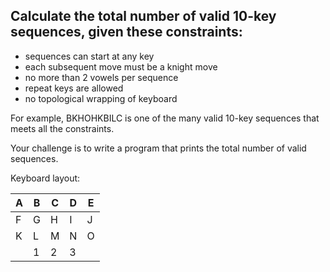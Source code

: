 ## Calculate the total number of valid 10-key sequences, given these constraints:

- sequences can start at any key
- each subsequent move must be a knight move
- no more than 2 vowels per sequence
- repeat keys are allowed
- no topological wrapping of keyboard
 
For example, BKHOHKBILC is one of the many valid 10-key sequences that meets all the constraints.
 
Your challenge is to write a program that prints the total number of valid sequences.

Keyboard layout:

| A | B | C | D | E |
|---|---|---|---|---|
| F | G | H | I | J |
| K | L | M | N | O |
|   | 1 | 2 | 3 |   |
